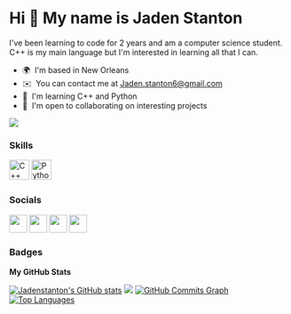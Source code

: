 Hi 👋 My name is Jaden Stanton 
==============================

I've been learning to code for 2 years and am a computer science student. C++ is my main language but I'm interested in learning all that I can.  
* 🌍  I'm based in New Orleans 
* ✉️  You can contact me at [Jaden.stanton6@gmail.com](mailto:Jaden.stanton6@gmail.com) 
* 🧠  I'm learning C++ and Python 
* 🤝  I'm open to collaborating on interesting projects

<a href="https://www.github.com/Jadenstanton" target="_blank" rel="noreferrer"><img src="https://img.shields.io/github/followers/Jadenstanton?logo=github&style=for-the-badge&color=ffffff&labelColor=000000" /></a>

### Skills

<p align="left"> <a href="https://docs.microsoft.com/en-us/cpp/?view=msvc-170" target="_blank" rel="noreferrer"><img src="https://raw.githubusercontent.com/danielcranney/readme-generator/main/public/icons/skills/cplusplus-colored.svg" width="36" height="36" alt="C++" /></a> <a href="https://www.python.org/" target="_blank" rel="noreferrer"><img src="https://raw.githubusercontent.com/danielcranney/readme-generator/main/public/icons/skills/python-colored.svg" width="36" height="36" alt="Python" /></a> </p>

 ### Socials 
 
<p align="left"> <a href="https://www.dev.to/jadenstanton" target="_blank" rel="noreferrer"><img src="https://raw.githubusercontent.com/danielcranney/readme-generator/main/public/icons/socials/devdotto-dark.svg" width="32" height="32" /></a> <a href="https://www.github.com/Jadenstanton" target="_blank" rel="noreferrer"><img src="https://raw.githubusercontent.com/danielcranney/readme-generator/main/public/icons/socials/github-dark.svg" width="32" height="32" /></a> <a href="https://JadenStant" target="_blank" rel="noreferrer"><img src="https://raw.githubusercontent.com/danielcranney/readme-generator/main/public/icons/socials/hashnode.svg" width="32" height="32" /></a> <a href="https://www.stackoverflow.com/users/jaden-stanton" target="_blank" rel="noreferrer"><img src="https://raw.githubusercontent.com/danielcranney/readme-generator/main/public/icons/socials/stackoverflow.svg" width="32" height="32" /></a></p>

### Badges

<b>My GitHub Stats</b>

<a href="http://www.github.com/Jadenstanton"><img src="https://github-readme-stats.vercel.app/api?username=Jadenstanton&show_icons=true&hide=&count_private=true&title_color=f97316&text_color=0891b2&icon_color=ffffff&bg_color=000000&hide_border=true&show_icons=true" alt="Jadenstanton's GitHub stats" /></a>
<a href="http://www.github.com/Jadenstanton"><img src="https://github-readme-streak-stats.herokuapp.com/?user=Jadenstanton&stroke=0891b2&background=000000&ring=f97316&fire=f97316&currStreakNum=0891b2&currStreakLabel=f97316&sideNums=0891b2&sideLabels=0891b2&dates=0891b2&hide_border=true" /></a>
<a href="http://www.github.com/Jadenstanton"><img src="https://activity-graph.herokuapp.com/graph?username=Jadenstanton&bg_color=000000&color=0891b2&line=ffffff&point=0891b2&area_color=000000&area=true&hide_border=true&custom_title=GitHub%20Commits%20Graph" alt="GitHub Commits Graph" /></a>
<a href="https://github.com/Jadenstanton" align="left"><img src="https://github-readme-stats.vercel.app/api/top-langs/?username=Jadenstanton&langs_count=10&title_color=f97316&text_color=0891b2&icon_color=ffffff&bg_color=000000&hide_border=true&locale=en&custom_title=Top%20%Languages" alt="Top Languages" /></a>
